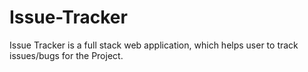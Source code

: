 # Issue-Tracker
Issue Tracker is a full stack web application, which helps user to track issues/bugs for the Project.
